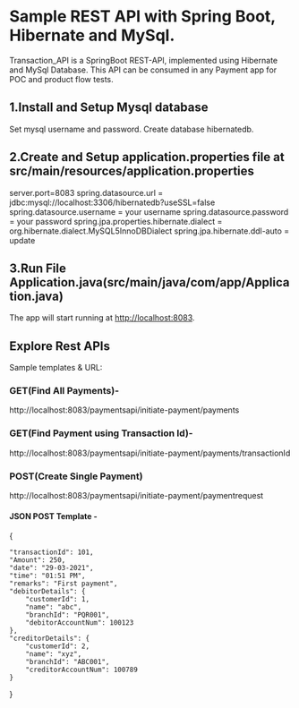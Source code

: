 # Sample REST API with Spring Boot, Hibernate and MySql.
Transaction_API is a SpringBoot REST-API, implemented using Hibernate and MySql Database.
This API can be consumed in any Payment app for POC and product flow tests.

## 1.Install and Setup Mysql database
Set mysql username and password.
Create database hibernatedb.

## 2.Create and Setup application.properties file at src/main/resources/application.properties
server.port=8083
spring.datasource.url = jdbc:mysql://localhost:3306/hibernatedb?useSSL=false
spring.datasource.username = your username
spring.datasource.password = your password
spring.jpa.properties.hibernate.dialect = org.hibernate.dialect.MySQL5InnoDBDialect
spring.jpa.hibernate.ddl-auto = update

## 3.Run File Application.java(src/main/java/com/app/Application.java)
The app will start running at <http://localhost:8083>.

## Explore Rest APIs
Sample templates & URL:

### GET(Find All Payments)-
http://localhost:8083/paymentsapi/initiate-payment/payments

### GET(Find Payment using Transaction Id)-
http://localhost:8083/paymentsapi/initiate-payment/payments/transactionId

### POST(Create Single Payment)
http://localhost:8083/paymentsapi/initiate-payment/paymentrequest

#### JSON POST Template -
{

	"transactionId": 101,
	"Amount": 250,
	"date": "29-03-2021",
	"time": "01:51 PM",
	"remarks": "First payment",
	"debitorDetails": {
		"customerId": 1,
		"name": "abc",
		"branchId": "PQR001",
		"debitorAccountNum": 100123
	},
	"creditorDetails": {
		"customerId": 2,
		"name": "xyz",
		"branchId": "ABC001",
		"creditorAccountNum": 100789
	}
}
